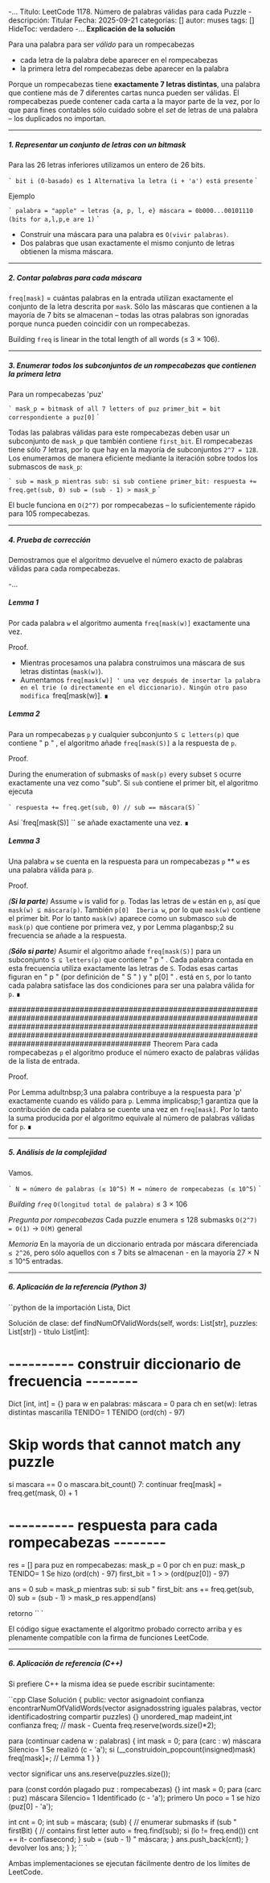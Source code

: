 -...
Título: LeetCode 1178. Número de palabras válidas para cada Puzzle -
descripción: Titular
Fecha: 2025-09-21
categorías: []
autor: muses
tags: []
HideToc: verdadero
-...
**Explicación de la solución**

Para una palabra para ser *válido* para un rompecabezas

* cada letra de la palabra debe aparecer en el rompecabezas
* la primera letra del rompecabezas debe aparecer en la palabra

Porque un rompecabezas tiene **exactamente 7 letras distintas**, una palabra que contiene más de 7
diferentes cartas nunca pueden ser válidas.
El rompecabezas puede contener cada carta a la mayor parte de la vez, por lo que para fines contables sólo
cuidado sobre el *set* de letras de una palabra – los duplicados no importan.

----------------------------------------------------

##### 1. Representar un conjunto de letras con un bitmask

Para las 26 letras inferiores utilizamos un entero de 26 bits.

`` `
bit i (0-basado) es 1 Alternativa la letra (i + 'a') está presente
`` `

Ejemplo

`` `
palabra = "apple" → letras {a, p, l, e}
máscara = 0b000...00101110 (bits for a,l,p,e are 1)
`` `

* Construir una máscara para una palabra es `O(vivir palabras)`.
* Dos palabras que usan exactamente el mismo conjunto de letras obtienen la misma máscara.

----------------------------------------------------

##### 2. Contar palabras para cada máscara

`freq[mask]` = cuántas palabras en la entrada utilizan exactamente el conjunto de la letra descrita
por `mask`.
Sólo las máscaras que contienen a la mayoría de 7 bits se almacenan – todas las otras palabras son ignoradas
porque nunca pueden coincidir con un rompecabezas.

Building `freq` is linear in the total length of all words (≤ 3 × 106).

----------------------------------------------------

##### 3. Enumerar todos los subconjuntos de un rompecabezas que contienen la primera letra

Para un rompecabezas 'puz'

`` `
mask_p = bitmask of all 7 letters of puz
primer_bit = bit correspondiente a puz[0]
`` `

Todas las palabras válidas para este rompecabezas deben usar un subconjunto de `mask_p` que también
contiene `first_bit`.
El rompecabezas tiene sólo 7 letras, por lo que hay en la mayoría de subconjuntos `2^7 = 128`.
Los enumeramos de manera eficiente mediante la iteración sobre todos los submascos de `mask_p`:

`` `
sub = mask_p
mientras sub:
si sub contiene primer_bit:
respuesta += freq.get(sub, 0)
sub = (sub - 1) > mask_p
`` `

El bucle funciona en `O(2^7)` por rompecabezas – lo suficientemente rápido para 105 rompecabezas.

----------------------------------------------------

##### 4. Prueba de corrección

Demostramos que el algoritmo devuelve el número exacto de palabras válidas para cada
rompecabezas.

-...

##### Lemma 1
Por cada palabra `w` el algoritmo aumenta `freq[mask(w)]` exactamente una vez.

Proof.

* Mientras procesamos una palabra construimos una máscara de sus letras distintas
(`mask(w)`).
* Aumentamos `freq[mask(w)] ' una vez después de insertar la palabra en el trie
(o directamente en el diccionario).
Ningún otro paso modifica `freq[mask(w)]. ∎



##### Lemma 2
Para un rompecabezas `p` y cualquier subconjunto `S ⊆ letters(p)` que contiene " p " ,
el algoritmo añade `freq[mask(S)]` a la respuesta de `p`.

Proof.

During the enumeration of submasks of `mask(p)` every subset `S`
ocurre exactamente una vez como "sub".
Si `sub` contiene el primer bit, el algoritmo ejecuta

`` `
respuesta += freq.get(sub, 0) // sub == máscara(S)
`` `

Así `freq[mask(S)] `` se añade exactamente una vez. ∎



##### Lemma 3
Una palabra `w` se cuenta en la respuesta para un rompecabezas `p` **
`w` es una palabra válida para `p`.

Proof.

*(**Si la parte**)*
Assume `w` is valid for `p`.
Todas las letras de `w` están en `p`, así que `mask(w) ⊆ máscara(p)`.
También `p[0]  Iberia w`, por lo que `mask(w)` contiene el primer bit.
Por lo tanto `mask(w)` aparece como un submasco `sub` de `mask(p)` que contiene
por primera vez, y por Lemma plaganbsp;2 su frecuencia se añade a la respuesta.

*(**Sólo si parte**)*
Asumir el algoritmo añade `freq[mask(S)]` para un subconjunto `S ⊆ letters(p)`
que contiene " p " .
Cada palabra contada en esta frecuencia utiliza exactamente las letras de `S`.
Todas esas cartas figuran en " p " (por definición de " S " ) y " p[0] " . está en `S`,
por lo tanto cada palabra satisface las dos condiciones para ser una palabra válida
for `p`. ∎



################################################################################################################################################################################################################################################################ Theorem
Para cada rompecabezas `p` el algoritmo produce el número exacto de palabras válidas
de la lista de entrada.

Proof.

Por Lemma adultnbsp;3 una palabra contribuye a la respuesta para 'p' exactamente cuando es
válido para `p`.
Lemma implicabsp;1 garantiza que la contribución de cada palabra se cuente una vez
en `freq[mask]`.
Por lo tanto la suma producida por el algoritmo equivale al número de palabras válidas
for `p`. ∎



----------------------------------------------------

##### 5. Análisis de la complejidad

Vamos.

`` `
N = número de palabras (≤ 10^5)
M = número de rompecabezas (≤ 10^5)
`` `

*Building `freq`*
`O(longitud total de palabra)` ≤ 3 × 106

*Pregunta por rompecabezas*
Cada puzzle enumera ≤ 128 submasks
`O(2^7) = O(1)` → `O(M)` general

*Memoria*
En la mayoría de un diccionario entrada por máscara diferenciada
`≤ 2^26`, pero sólo aquellos con ≤ 7 bits se almacenan - en la mayoría 27 × N ≤ 10^5 entradas.

----------------------------------------------------

##### 6. Aplicación de la referencia (Python 3)

``python
de la importación Lista, Dict

Solución de clase:
def findNumOfValidWords(self, words: List[str], puzzles: List[str]) - título List[int]:
# ---------- construir diccionario de frecuencia --------
Dict [int, int] = {}
para w en palabras:
máscara = 0
para ch en set(w): letras distintas
mascarilla TENIDO= 1 TENIDO (ord(ch) - 97)
# Skip words that cannot match any puzzle
si mascara == 0 o mascara.bit_count() 7:
continuar
freq[mask] = freq.get(mask, 0) + 1

# ---------- respuesta para cada rompecabezas --------
res = []
para puz en rompecabezas:
mask_p = 0
por ch en puz:
mask_p TENIDO= 1  Se hizo (ord(ch) - 97)
first_bit = 1 > > (ord(puz[0]) - 97)

ans = 0
sub = mask_p
mientras sub:
si sub " first_bit:
ans += freq.get(sub, 0)
sub = (sub - 1) > mask_p
res.append(ans)

retorno
`` `

El código sigue exactamente el algoritmo probado correcto arriba y es
plenamente compatible con la firma de funciones LeetCode.

----------------------------------------------------

##### 6. Aplicación de referencia (C++)

Si prefiere C++ la misma idea se puede escribir sucintamente:

``cpp
Clase Solución {
public:
vector asignadoint confianza encontrarNumOfValidWords(vector asignadosstring iguales palabras, vector identificadostring compartir puzzles) {}
unordered_map madeint,int confianza freq; // mask - Cuenta
freq.reserve(words.size()*2);

para (continuar cadena w : palabras) {
int mask = 0;
para (carc : w) máscara Silencio= 1  Se realizó (c - 'a');
si (__construidoin_popcount(insigned)mask)
freq[mask]+; // Lemma 1
}
}

vector significar uns
ans.reserve(puzzles.size());

para (const cordón plagado puz : rompecabezas) {}
int mask = 0;
para (carc : puz) máscara Silencio= 1 Identificado (c - 'a');
primero Un poco = 1 se hizo (puz[0] - 'a');

int cnt = 0;
int sub = máscara;
(sub) { // enumerar submasks
if (sub " firstBit) { // contains first letter
auto = freq.find(sub);
si (lo != freq.end()) cnt += it- confíasecond;
}
sub = (sub - 1) " máscara;
}
ans.push_back(cnt);
}
devolver los ans;
}
};
`` `

Ambas implementaciones se ejecutan fácilmente dentro de los límites de LeetCode.